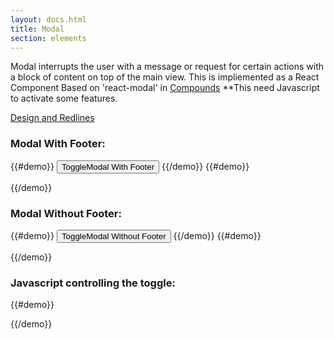 ```yaml
---
layout: docs.html
title: Modal
section: elements
---
```


Modal interrupts the user with a message or request for certain actions with a block of content on top of the main view.
This is impliemented as a React Component Based on 'react-modal' in [Compounds](https://pearson-higher-ed.github.io/compounds/#/)
**This need Javascript to activate some features.

[Design and Redlines](http://pearson-higher-ed.github.io/design/c/modal/beta/)




### Modal With Footer:
{{#demo}}
  <button class="pe-btn__cta_t--btn_xlarge" onclick="toggleModal('modalPortalWithFooter')">ToggleModal With Footer</button>
{{/demo}}
{{#demo}}
<div id="modalPortalWithFooter" class="modalPortal" style="display:none;">
  <div class="modalOverlay"  onclick="toggleModal('modalPortalWithFooter')">
  <div class="pe-template__static-medium modalContent" tabindex="-1" role="dialog" aria-label="Modal" aria-labelledby="modalContent">
  <div id="modalHeader" class="modalHeader">
    <h2 id="modalHeaderText" class="modalHeaderText pe-title">Basic Title</h2>
  </div>
    <div id="modalBody" class="modalBody" tabindex="0">
    <p>
      Lorem ipsum dolor sit amet, consectetur adipiscing elit.Lorem ipsum dolor sit amet, consectetur adipiscing elit. Mauris id lorem tellus. Proin a lacus ipsum. Cras
    </p>
    </div>
    <div class="modalFooter">
    <button class="modalCancel pe-btn--btn_large" >Standard Button</button>
    <button class="modalSave pe-btn__cta_t--btn_large">Standard Button</button>
    </div>
  </div>
  </div>
</div>
{{/demo}}


### Modal Without Footer:
{{#demo}}
<button class="pe-btn__primary--btn_xlarge" onclick="toggleModal('modalPortalWithoutFooter')">ToggleModal Without Footer</button>
{{/demo}}
{{#demo}}
<div id="modalPortalWithoutFooter" class="modalPortal" style="display:none;">
  <div class="modalOverlay" onclick="toggleModal('modalPortalWithoutFooter')">
  <div class="pe-template__static-medium modalContent" tabindex="-1" role="dialog" aria-label="Modal" aria-labelledby="modalContent">
  <div id="modalHeader" class="modalHeader">
    <button class="modalClose pe-icon--btn">
    <svg class="pe-icon--remove-sm-24" focusable="false" role="img" aria-hidden="false" aria-labelledby="_3d82fc60-2926-11e7-8bd0-375a85c4a530">
    <title id="_3d82fc60-2926-11e7-8bd0-375a85c4a530">close dialog</title>
    <use xmlns:xlink="http://www.w3.org/1999/xlink" xlink:href="#remove-sm-24"></use>
    </svg>
    </button>
    <h2 id="modalHeaderText" class="modalHeaderText pe-title">Basic Title</h2>
  </div>
    <div id="modalBody" class="modalBody" tabindex="0">
    <p>
      Lorem ipsum dolor sit amet, consectetur adipiscing elit.Lorem ipsum dolor sit amet, consectetur adipiscing elit. Mauris id lorem tellus. Proin a lacus ipsum. Cras scelerisque massa augue, ut efficitur eros dignissim in. Vivamus massa ex, dictum sit amet est at, facilisis venenatis risus. Nullam ipsum diam, ullamcorper ac aliquet sed, sagittis vitae nisi. Curabitur molestie, nisi quis pellentesque interdum, dui sapien finibus justo, vel tempus dolor tortor eu leo. Quisque molestie mi tempus augue consequat porttitor. Proin eget odio sed mi facilisis elementum quis ac elit. Lorem ipsum dolor sit amet, consectetur adipiscing elit.Lorem ipsum dolor sit amet, consectetur adipiscing elit.Lorem ipsum dolor sit amet, consectetur adipiscing elit. Mauris id lorem tellus. Lorem ipsum dolor sit amet, consectetur adipiscing elit.Lorem ipsum dolor sit amet, consectetur adipiscing elit. Mauris id lorem tellus. Proin a lacus ipsum. Cras scelerisque massa augue, ut efficitur eros dignissim in. Vivamus massa ex, dictum sit amet est at, facilisis venenatis risus. Nullam ipsum diam, ullamcorper ac aliquet sed, sagittis vitae nisi. Curabitur molestie, nisi quis pellentesque interdum, dui sapien finibus justo, vel tempus dolor tortor eu leo. Quisque molestie mi tempus augue consequat porttitor. Proin eget odio sed mi facilisis elementum quis ac elit. Lorem ipsum dolor sit amet, consectetur adipiscing elit.Lorem ipsum dolor sit amet, consectetur adipiscing elit.Lorem ipsum dolor sit amet, consectetur adipiscing elit. Mauris id lorem tellus. Lorem ipsum dolor sit amet, consectetur adipiscing elit.Loremdiam, ullamcorper ac aliquet sed, sagittis vitae nisi. Curabitur molestie, nisi quis pellentesque interdum, dui sapien finibus justo, vel tempus dolor tortor eu leo. Quisque molestie mi tempus augue consequat porttitor. Proin eget odio sed mi facilisis elementum quis ac elit. Lorem ipsum dolor sit amet, consectetur adipiscing elit.Lorem ipsum dolor sit amet, consectetur adipiscing elit.Lorem ipsum dolor sit amet, consectetur adipiscing elit. Mauris id lorem tellus. Lorem ipsum dolor sit amet, consectetur adipiscing elit.Lorem ipsum dolor sit amet, consectetur adipiscing elit. Mauris id lorem tellus. Proin a lacus ipsum. Cras scelerisque massa augue, ut efficitur eros dignissim in. Vivamus massa ex, dictum sit amet est at, facilisis venenatis risus. Nullam ipsum diam, ullamcorper ac aliquet sed, sagittis vitae nisi. Curabitur molestie, nisi quis pellentesque interdum, dui sapien finibus justo, vel tempus dolor tortor eu leo. Quisque molestie mi tempus augue consequat porttitor. Proin eget odio sed mi facilisis elementum quis ac elit. Lorem ipsum dolor sit amet, consectetur adipiscing elit.Lorem ipsum dolor sit amet, consectetur adipiscing elit.Lorem ipsum dolor sit amet, consectetur adipiscing elit. Mauris id lorem tellus. Lorem ipsum dolor sit amet, consectetur adipiscing elit.Loremdiam, ullamcorper ac aliquet sed, sagittis vitae nisi. Curabitur molestie, nisi quis pellentesque interdum, dui sapien finibus justo, vel tempus dolor tortor eu leo. Quisque molestie mi tempus augue consequat porttitor. Proin eget odio sed mi facilisis elementum quis ac elit. Lorem ipsum dolor sit amet, consectetur adipiscing elit.Lorem ipsum dolor sit amet, consectetur adipiscing elit.Lorem ipsum dolor sit amet, consectetur adipiscing elit. Mauris id lorem tellus. Lorem ipsum dolor sit amet, consectetur adipiscing elit.Lorem ipsum dolor sit amet, consectetur adipiscing elit. Mauris id lorem tellus. Proin a lacus ipsum. Cras scelerisque massa augue, ut efficitur eros dignissim in. Vivamus massa ex, dictum sit amet est at, facilisis venenatis risus. Nullam ipsum diam, ullamcorper ac aliquet sed, sagittis vitae nisi. Curabitur molestie, nisi quis pellentesque interdum, dui sapien finibus justo, vel tempus dolor tortor eu leo. Quisque molestie mi tempus augue consequat porttitor. Proin eget odio sed mi facilisis elementum quis ac elit. Lorem ipsum dolor sit amet, consectetur adipiscing elit.Lorem ipsum dolor sit amet, consectetur adipiscing elit.Lorem ipsum dolor sit amet, consectetur adipiscing elit. Mauris id lorem tellus. Lorem ipsum dolor sit amet, consectetur adipiscing elit.Lorem
    </p>
    </div>
  </div>
  </div>
</div>
{{/demo}}


### Javascript controlling the toggle:

{{#demo}}
<script type="text/javascript">

  function heightCalc() {
    var modalContent = document.getElementsByClassName('modalContent')[0];
    var modalOverlay = document.getElementsByClassName('modalOverlay')[0];
    var modalBody = document.getElementsByClassName('modalBody')[0];
    var header = document.getElementsByClassName('modalHeader')[0];
    var footer = document.getElementsByClassName('modalFooter')[0];

    var windowHeight = window.innerHeight;
    var contentHeight = modalContent.getBoundingClientRect().height;
    var paddingHeight = (windowHeight - contentHeight) / 2;
    var padding = paddingHeight > 60 ? paddingHeight : 60;
    var headerHeight = header.getBoundingClientRect().height;
    var footerHeight = footer ? footer.getBoundingClientRect().height : 0;

    // apply padding based on clientHeight for second modal on the page...
    var modalBody2 = document.getElementsByClassName('modalBody')[1];
    var modalOverlay2 = document.getElementsByClassName('modalOverlay')[1];
    var header2 = document.getElementsByClassName('modalHeader')[1];
    var modalContent2 = document.getElementsByClassName('modalContent')[1];

    var contentHeight2 = modalContent2.getBoundingClientRect().height;
    var paddingHeight2 = (windowHeight - contentHeight2) / 2;
    var padding2 = paddingHeight2 > 60 ? paddingHeight2 : 60;
    var headerHeight2 = header2.getBoundingClientRect().height;

    // calculate body max...
    modalBody.style.maxHeight = windowHeight - (headerHeight + footerHeight + 120) + "px";
    modalOverlay.style.paddingTop = padding + "px";
    modalOverlay.style.paddingBottom = padding + "px";

    modalBody2.style.maxHeight = windowHeight - (headerHeight2 + 120) + "px";
    modalOverlay2.style.paddingTop = padding2 + "px";
    modalOverlay.style.paddingBottom = padding2 + "px";

    // conditional borders on modalbody if scrollbar is present...
    modalBody.className = modalBody.clientHeight < modalBody.scrollHeight ? 'modalBody modalBody_border' : 'modalBody modalBody_border_normal';
    modalBody2.className = modalBody2.clientHeight < modalBody2.scrollHeight ? 'modalBody modalBody_border' : 'modalBody modalBody_border_normal';
  }

  function toggleModal(target) {

    var portal = document.getElementById(target);
    var footerCloseButton = document.getElementsByClassName('modalCancel')[0];
    var headerCloseButton = document.getElementsByClassName('modalClose')[1];

    // toggle modal...
    portal.style.display = portal.style.display === "none" ? "" : "none";

    //*****MODAL OPEN**************
    if (portal.style.display === "") {

      // calulate max-height for modalBody
      // and apply conditional scrollbars....
      heightCalc();

      // detect ESC KeyPress...
      document.addEventListener("keyup", function (e) {
        e.keyCode == 27 ? portal.style.display = "none" : null;
      });

      // apply focus to close button...
      headerCloseButton ? headerCloseButton.focus() : null;
      footerCloseButton ? footerCloseButton.focus() : null;

      // if open stop page underneath from scrolling...
      document.body.style = "overflow:hidden;";
    }

    //*****MODAL CLOSED**************
    portal.style.display === "none" ? document.body.style = "" : null;
  }


</script>
{{/demo}}
